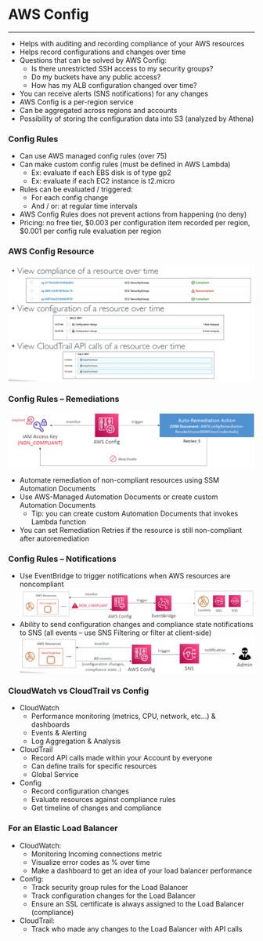 # AWS Config

---
* Helps with auditing and recording compliance of your AWS resources
* Helps record configurations and changes over time
* Questions that can be solved by AWS Config:
  * Is there unrestricted SSH access to my security groups?
  * Do my buckets have any public access?
  * How has my ALB configuration changed over time?
* You can receive alerts (SNS notifications) for any changes
* AWS Config is a per-region service
* Can be aggregated across regions and accounts
* Possibility of storing the configuration data into S3 (analyzed by Athena)
### Config Rules
* Can use AWS managed config rules (over 75)
* Can make custom config rules (must be defined in AWS Lambda)
  * Ex: evaluate if each EBS disk is of type gp2
  * Ex: evaluate if each EC2 instance is t2.micro
* Rules can be evaluated / triggered:
  * For each config change
  * And / or: at regular time intervals
* AWS Config Rules does not prevent actions from happening (no deny)
* Pricing: no free tier, $0.003 per configuration item recorded per region, $0.001 per config rule evaluation per region
### AWS Config Resource
![AWS Config Resource](../Image/AWS_Config_Resource.png)
### Config Rules – Remediations
![Config Remediations](../Image/Config_Remediations.png)
* Automate remediation of non-compliant resources using SSM Automation Documents
* Use AWS-Managed Automation Documents or create custom Automation Documents
  * Tip: you can create custom Automation Documents that invokes Lambda function
* You can set Remediation Retries if the resource is still non-compliant after autoremediation
### Config Rules – Notifications
* Use EventBridge to trigger notifications when AWS resources are noncompliant
![EventBridge Config notification](../Image/EventBridge_config_Notification.png)
* Ability to send configuration changes and compliance state notifications to SNS (all events – use SNS Filtering or filter at client-side)
![Send Configuration changes Notification](../Image/Config_changes_Notification.png)
### CloudWatch vs CloudTrail vs Config
* CloudWatch
  * Performance monitoring (metrics, CPU, network, etc…) & dashboards
  * Events & Alerting
  * Log Aggregation & Analysis
* CloudTrail
  * Record API calls made within your Account by everyone
  * Can define trails for specific resources
  * Global Service
* Config
  * Record configuration changes
  * Evaluate resources against compliance rules
  * Get timeline of changes and compliance
### For an Elastic Load Balancer
* CloudWatch:
  * Monitoring Incoming connections metric
  * Visualize error codes as % over time
  * Make a dashboard to get an idea of your load balancer performance
* Config:
  * Track security group rules for the Load Balancer
  * Track configuration changes for the Load Balancer
  * Ensure an SSL certificate is always assigned to the Load Balancer (compliance)
* CloudTrail:
  * Track who made any changes to the Load Balancer with API calls